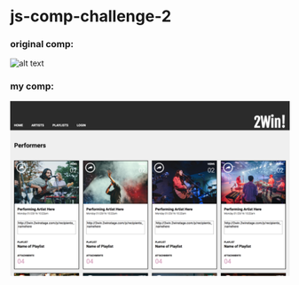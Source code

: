 # js-comp-challenge-2

### original comp: 


![alt text](http://frontend.turing.io/assets/images/static-comp-challenge-2.jpg)


### my comp:


![alt text](images/comp-screenshot.png)
